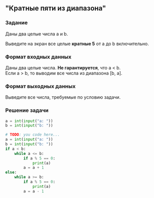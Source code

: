 ## "Кратные пяти из диапазона"

### Задание

Даны два целые числа a и b.

Выведите на экран все целые **кратные 5** от a до b включительно.

### Формат входных данных

Даны два целые числа. **Не гарантируется**, что a < b. \
Если a > b, то выводим все числа из диапазона [b, a].

### Формат выходных данных

Выведите все числа, требуемые по условию задачи.

### Решение задачи

```python
a = int(input("a: "))
b = int(input("b: "))

# TODO: you code here...
a = int(input("a: "))
b = int(input("b: "))
if a < b:
    while a <= b:
        if a % 5 == 0:
            print(a)
        a = a + 1
else:
    while a >= b:
        if a % 5 == 0:
            print(a)
        a = a - 1
```
